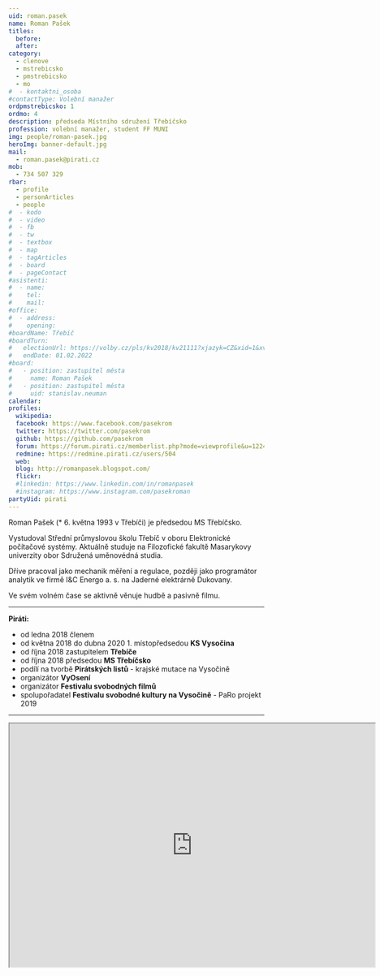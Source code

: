 ```yaml
---
uid: roman.pasek
name: Roman Pašek
titles:
  before:
  after:
category:
  - clenove
  - mstrebicsko
  - pmstrebicsko
  - mo
#  - kontaktni_osoba
#contactType: Volební manažer
ordpmstrebicsko: 1
ordmo: 4
description: předseda Místního sdružení Třebíčsko
profession: volební manažer, student FF MUNI
img: people/roman-pasek.jpg
heroImg: banner-default.jpg
mail:
  - roman.pasek@pirati.cz
mob:
  - 734 507 329
rbar:
  - profile
  - personArticles
  - people
#  - kodo
#  - video
#  - fb
#  - tw
#  - textbox
#  - map
#  - tagArticles
#  - board
#  - pageContact
#asistenti:
#  - name:
#    tel:
#    mail:
#office:
#  - address:
#    opening:
#boardName: Třebíč
#boardTurn:
#   electionUrl: https://volby.cz/pls/kv2018/kv21111?xjazyk=CZ&xid=1&xv=23&xdz=2&xnumnuts=6104&xobec=590266&xstrana=0&xstat=0&xodkaz=1
#   endDate: 01.02.2022
#board:
#   - position: zastupitel města
#     name: Roman Pašek
#   - position: zastupitel města
#     uid: stanislav.neuman
calendar:
profiles:
  wikipedia:
  facebook: https://www.facebook.com/pasekrom
  twitter: https://twitter.com/pasekrom
  github: https://github.com/pasekrom
  forum: https://forum.pirati.cz/memberlist.php?mode=viewprofile&u=12247
  redmine: https://redmine.pirati.cz/users/504
  web:
  blog: http://romanpasek.blogspot.com/
  flickr:
  #linkedin: https://www.linkedin.com/in/romanpasek
  #instagram: https://www.instagram.com/pasekroman  
partyUid: pirati
---
```


Roman Pašek (* 6. května 1993 v Třebíči) je předsedou MS Třebíčsko.

Vystudoval Střední průmyslovou školu Třebíč v oboru Elektronické počítačové systémy. Aktuálně studuje na Filozofické fakultě Masarykovy univerzity obor Sdružená uměnovédná studia.

Dříve pracoval jako mechanik měření a regulace, později jako programátor analytik ve firmě I&C Energo a. s. na Jaderné elektrárně Dukovany.

Ve svém volném čase se aktivně věnuje hudbě a pasivně filmu.

---

**Piráti:**
* od ledna 2018 členem
* od května 2018 do dubna 2020 1. místopředsedou **KS Vysočina**
* od října 2018 zastupitelem **Třebíče**
* od října 2018 předsedou **MS Třebíčsko**
* podílí na tvorbě **Pirátských listů** - krajské mutace na Vysočině
* organizátor **VyOsení**
* organizátor **Festivalu svobodných filmů**
* spolupořadatel **Festivalu svobodné kultury na Vysočině** - PaRo projekt 2019

---

<iframe width="720" height="480" src="https://mrak.pirati.cz/apps/calendar/embed/YnGTkzY6LKG7Yanq"></iframe>
